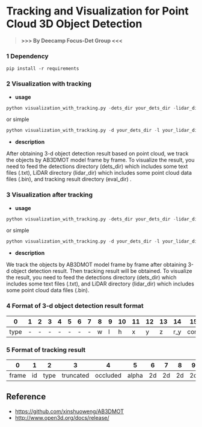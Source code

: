 # Tracking and Visualization for Point Cloud 3D Object Detection

>  **>>> By Deecamp Focus-Det Group <<<**

### 1 Dependency

```pyth
pip install -r requirements
```

### 2 Visualization with tracking

- **usage**

```python
python visualization_with_tracking.py -dets_dir your_dets_dir -lidar_dir your_lidar_dir -eval_dir your_eval_dir
```

or simple

```py
python visualization_with_tracking.py -d your_dets_dir -l your_lidar_dir -e your_eval_dir
```

- **description**

After obtaining 3-d object detection result based on point cloud, we track the objects by AB3DMOT model frame by frame. To visualize the result, you need to feed the detections directory (dets_dir) which includes some text files (.txt), LiDAR  directory (lidar_dir) which includes some point cloud data files (.bin), and tracking result directory  (eval_dir) .

### 3 Visualization after tracking

- **usage**

```python
python visualization_with_tracking.py -dets_dir your_dets_dir -lidar_dir your_lidar_dir
```

or simple

```py
python visualization_with_tracking.py -d your_dets_dir -l your_lidar_dir
```

- **description**

We track the objects by AB3DMOT model frame by frame after obtaining 3-d object detection result. Then tracking result will be obtained. To visualize the result, you need to feed the detections directory (dets_dir) which includes some text files (.txt), and LiDAR directory (lidar_dir) which includes some point cloud data files (.bin).

### 4 Format of 3-d object detection result format

| 0    | 1    | 2    | 3    | 4    | 5    | 6    | 7    | 8    | 9    | 10   | 11   | 12   | 13   | 14   | 15   |
| ---- | ---- | ---- | ---- | ---- | ---- | ---- | ---- | ---- | ---- | ---- | ---- | ---- | ---- | ---- | ---- |
| type | -    | -    | -    | -    | -    | -    | -    | w    | l    | h    | x    | y    | z    | r_y  | conf |

### 5 Format of tracking result

| 0     | 1    | 2    | 3         | 4        | 5     | 6    | 7    | 8    | 9    | 10   | 11   | 12   | 13   | 14   | 15   | 16   | 17   |
| ----- | ---- | ---- | --------- | -------- | ----- | ---- | ---- | ---- | ---- | ---- | ---- | ---- | ---- | ---- | ---- | ---- | ---- |
| frame | id   | type | truncated | occluded | alpha | 2d   | 2d   | 2d   | 2d   | h    | w    | l    | x    | y    | z    | r_y  | conf |



## Reference

- https://github.com/xinshuoweng/AB3DMOT
- http://www.open3d.org/docs/release/



